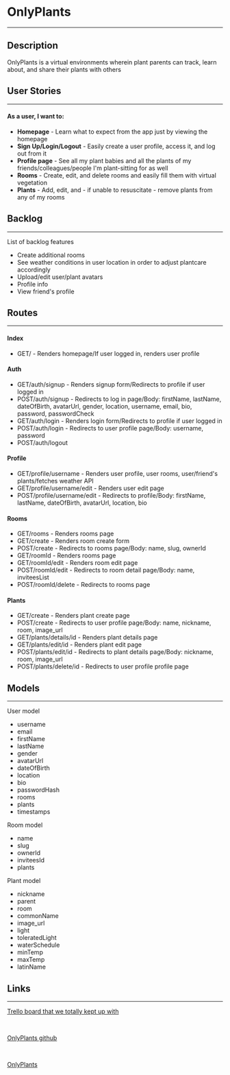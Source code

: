 <h1>OnlyPlants</h1>

<hr>

<h2>Description</h2>

<p>OnlyPlants is a virtual environments wherein plant parents can track, learn about, and share their plants with others</p>

<h2>User Stories</h2>

<hr>
<h4>As a user, I want to:</h4>
<ul>
    <li><strong>Homepage</strong> - Learn what to expect from the app just by viewing the homepage</li>
    <li><strong>Sign Up/Login/Logout</strong> - Easily create a user profile, access it, and log out from it</li>
    <li><strong>Profile page</strong> - See all my plant babies and all the plants of my friends/colleagues/people I'm plant-sitting for as well</li>
    <li><strong>Rooms</strong> - Create, edit, and delete rooms and easily fill them with virtual vegetation</li>
    <li><strong>Plants</strong> - Add, edit, and - if unable to resuscitate - remove plants from any of my rooms</li>
</ul>

<h2>Backlog</h2>

<hr>

<p>List of backlog features</p>

<ul>
    <li>Create additional rooms</li>
    <li>See weather conditions in user location in order to adjust plantcare accordingly</li>
    <li>Upload/edit user/plant avatars</li>
    <li>Profile info</li>
    <li>View friend's profile</li>
</ul>

<h2>Routes</h2>

<hr>

<h4>Index</h4>
<ul>
    <li>GET/ - Renders homepage/If user logged in, renders user profile</li>
</ul>
<h4>Auth</h4>
<ul>
    <li>GET/auth/signup - Renders signup form/Redirects to profile if user logged in</li>
    <li>POST/auth/signup - Redirects to log in page/Body: firstName, lastName, dateOfBirth, avatarUrl, gender, location, username, email, bio, password, passwordCheck</li>
    <li>GET/auth/login - Renders login form/Redirects to profile if user logged in</li>
    <li>POST/auth/login - Redirects to user profile page/Body: username, password</li>
    <li>POST/auth/logout</li>
</ul>
<h4>Profile</h4>
<ul>
    <li>GET/profile/username - Renders user profile, user rooms, user/friend's plants/fetches weather API</li>
    <li>GET/profile/username/edit - Renders user edit page</li>
    <li>POST/profile/username/edit - Redirects to profile/Body: firstName, lastName, dateOfBirth, avatarUrl, location, bio</li>
</ul>
<h4>Rooms</h4>
<ul>
    <li>GET/rooms - Renders rooms page</li>
    <li>GET/create - Renders room create form</li>
    <li>POST/create - Redirects to rooms page/Body: name, slug, ownerId</li>
    <li>GET/roomId - Renders rooms page</li>
    <li>GET/roomId/edit - Renders room edit page</li>
    <li>POST/roomId/edit - Redirects to room detail page/Body: name, inviteesList</li>
    <li>POST/roomId/delete - Redirects to rooms page</li>
</ul>
<h4>Plants</h4>
<ul>
    <li>GET/create - Renders plant create page</li>
    <li>POST/create - Redirects to user profile page/Body: name, nickname, room, image_url</li>
    <li>GET/plants/details/id - Renders plant details page</li>
    <li>GET/plants/edit/id - Renders plant edit page</li>
    <li>POST/plants/edit/id - Redirects to plant details page/Body: nickname, room, image_url</li>
    <li>POST/plants/delete/id - Redirects to user profile profile page</li>
</ul>

<h2>Models</h2>

<hr>

<p>User model</p>

<ul>
    <li>username</li>
    <li>email</li>
    <li>firstName</li>
    <li>lastName</li>
    <li>gender</li>
    <li>avatarUrl</li>
    <li>dateOfBirth</li>
    <li>location</li>
    <li>bio</li>
    <li>passwordHash</li>
    <li>rooms</li>
    <li>plants</li>
    <li>timestamps</li>
</ul>

<p>Room model</p>

<ul>
    <li>name</li>
    <li>slug</li>
    <li>ownerId</li>
    <li>inviteesId</li>
    <li>plants</li>
</ul>

<p>Plant model</p>

<ul>
    <li>nickname</li>
    <li>parent</li>
    <li>room</li>
    <li>commonName</li>
    <li>image_url</li>
    <li>light</li>
    <li>toleratedLight</li>
    <li>waterSchedule</li>
    <li>minTemp</li>
    <li>maxTemp</li>
    <li>latinName</li>
</ul>

<h2>Links</h2>

<hr>

<a href="https://trello.com/b/3eRr7JjD/plant-parenthood">Trello board that we totally kept up with</a>

<br>

<a href="https://github.com/The-OnlyPlants/onlyplants">OnlyPlants github</a>

<br>

<a href="https://onlyplants.cyclic.app/">OnlyPlants</a>